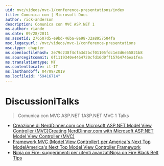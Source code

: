 ```yaml
---
uid: mvc/videos/mvc-1/conference-presentations/index
title: Comunica con | Microsoft Docs
author: rick-anderson
description: Comunica con MVC ASP.NET 1
ms.author: riande
ms.date: 09/28/2011
ms.assetid: 276507d5-e9bd-46ba-8e98-32a8957504fa
msc.legacyurl: /mvc/videos/mvc-1/conference-presentations
msc.type: chapter
ms.openlocfilehash: 2e79c238f4cfa3d2bcf01105fdc1e3d6e55821b8
ms.sourcegitcommit: 0f1119340e4464720cfd16d0ff15764746ea1fea
ms.translationtype: MT
ms.contentlocale: it-IT
ms.lasthandoff: 04/09/2019
ms.locfileid: "59416714"
---
```

# <a name="talks"></a><span data-ttu-id="0227b-103">Discussioni</span><span class="sxs-lookup"><span data-stu-id="0227b-103">Talks</span></span>

> <span data-ttu-id="0227b-104">Comunica con MVC ASP.NET 1</span><span class="sxs-lookup"><span data-stu-id="0227b-104">ASP.NET MVC 1 Talks</span></span>


- [<span data-ttu-id="0227b-105">Creazione di NerdDinner.com con Microsoft ASP.NET Model View Controller (MVC)</span><span class="sxs-lookup"><span data-stu-id="0227b-105">Creating NerdDinner.com with Microsoft ASP.NET Model View Controller (MVC)</span></span>](creating-nerddinnercom-with-microsoft-aspnet-model-view-controller-mvc.md)
- [<span data-ttu-id="0227b-106">Framework MVC (Model View Controller) per America's Next Top Model</span><span class="sxs-lookup"><span data-stu-id="0227b-106">America's Next Top Model View Controller Framework</span></span>](americas-next-top-model-view-controller-framework.md)
- [<span data-ttu-id="0227b-107">Ninja on Fire: suggerimenti per utenti avanzati</span><span class="sxs-lookup"><span data-stu-id="0227b-107">Ninja on Fire Black Belt Tips</span></span>](ninja-on-fire-black-belt-tips.md)
